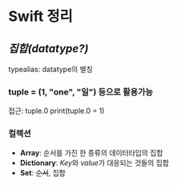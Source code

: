 # **Swift** 정리  
## *집합(datatype?)*
typealias: datatype의 별칭
### tuple = (1, "one", "일") 등으로 활용가능
접근: tuple.0
print(tuple.0 = 1)
### 컬렉션
* **Array**: 순서를 가진 한 종류의 데이터타입의 집합
* **Dictionary**: *Key*와 *value*가 대응되는 것들의 집합
* **Set**: ~~순서~~, 집합